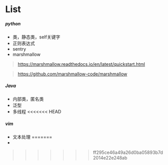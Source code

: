 # List
##### python
- 类，静态类，self关键字
- 正则表达式
- sentry
- marshmallow
>https://marshmallow.readthedocs.io/en/latest/quickstart.html

>https://github.com/marshmallow-code/marshmallow

##### Java
- 内部类，匿名类
- 泛型
- 多线程
<<<<<<< HEAD
##### vim
- 文本处理
=======
- 
>>>>>>> ff295ce46a49a26d0ba05893b7d2014e22e248ab
